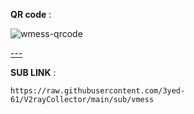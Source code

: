 **QR code** :

![wmess-qrcode](https://github.com/3yed-61/V2rayCollector/assets/122279300/cf694301-b18a-4a6b-88b2-0553ab4c8456)

[---](https://github.com/3yed-61/warpsub/blob/1e9fa0df21d00878653e25cbdfc49421092d1496/images/p.gif)

**SUB LINK** :
```
https://raw.githubusercontent.com/3yed-61/V2rayCollector/main/sub/vmess
```
